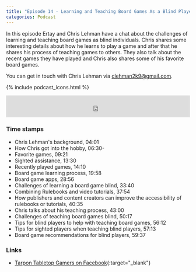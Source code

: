 ```yaml
---
title: "Episode 14 - Learning and Teaching Board Games As a Blind Player With Chris Lehman"
categories: Podcast
---
```

In this episode Ertay and Chris Lehman have a chat about the challenges of learning and teaching board games as blind individuals. Chris shares some interesting details about how he learns to play a game and after that he shares his process of teaching games to others. They also talk about the recent games they have played and Chris also shares some of his favorite board games.

You can get in touch with Chris Lehman via clehman2k9@gmail.com.

{% include podcast_icons.html %}

<iframe src="https://pinecast.com/player/caef7469-5a81-4bf4-87e0-df4c40783bb5?theme=minimal" seamless height="60" style="border:0" class="pinecast-embed" frameborder="0" width="100%"></iframe>

### Time stamps

- Chris Lehman's background, 04:01
- How Chris got into the hobby, 06:30- 
- Favorite games, 09:21
- Sighted assistance, 13:30
- Recently played games, 14:10
- Board game learning process, 19:58
- Board game apps, 28:56
- Challenges of learning a board game blind, 33:40
- Combining Rulebooks and video tutorials, 37:54
- How publishers and content creators can improve the accessibility of rulebooks or tutorials, 40:35
- Chris talks about his teaching process, 43:00
- Challenges of teaching board games blind, 50:17
- Tips for blind players to help with teaching board games, 56:12
- Tips for sighted players when teaching blind players, 57:13
- Board game recommendations for blind players, 59:37

### Links

- [Tarpon Tabletop Gamers on Facebook](https://www.facebook.com/groups/tarpontabletop/){:target="_blank"}